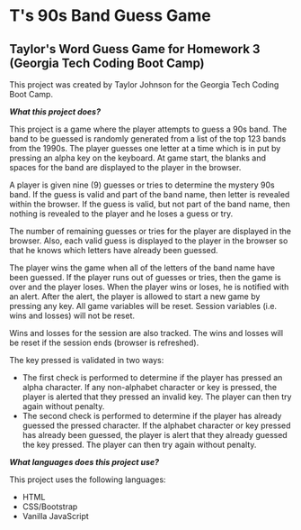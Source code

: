 # T's 90s Band Guess Game
Taylor's Word Guess Game for Homework 3 (Georgia Tech Coding Boot Camp)
--------------------------------------------------------------------------------------------------------------------

This project was created by Taylor Johnson for the Georgia Tech Coding Boot Camp.

__*What this project does?*__

This project is a game where the player attempts to guess a 90s band. The band to be guessed is randomly generated from a list of the top 123 bands from the 1990s. The player guesses one letter at a time which is in put by pressing an alpha key on the keyboard. At game start, the blanks and spaces for the band are displayed to the player in the browser.

A player is given nine (9) guesses or tries to determine the mystery 90s band. If the guess is valid and part of the band name, then letter is revealed within the browser. If the guess is valid, but not part of the band name, then nothing is revealed to the player and he loses a guess or try.

The number of remaining guesses or tries for the player are displayed in the browser. Also, each valid guess is displayed to the player in the browser so that he knows which letters have already been guessed.

The player wins the game when all of the letters of the band name have been guessed. If the player runs out of guesses or tries, then the game is over and the player loses. When the player wins or loses, he is notified with an alert. After the alert, the player is allowed to start a new game by pressing any key. All game variables will be reset. Session variables (i.e. wins and losses) will not be reset.

Wins and losses for the session are also tracked. The wins and losses will be reset if the session ends (browser is refreshed).

The key pressed is validated in two ways:
* The first check is performed to determine if the player has pressed an alpha character. If any non-alphabet character or key is pressed, the player is alerted that they pressed an invalid key. The player can then try again without penalty.
* The second check is performed to determine if the player has already guessed the pressed character. If the alphabet character or key pressed has already been guessed, the player is alert that they already guessed the key pressed. The player can then try again without penalty.

__*What languages does this project use?*__

This project uses the following languages:
* HTML
* CSS/Bootstrap
* Vanilla JavaScript

